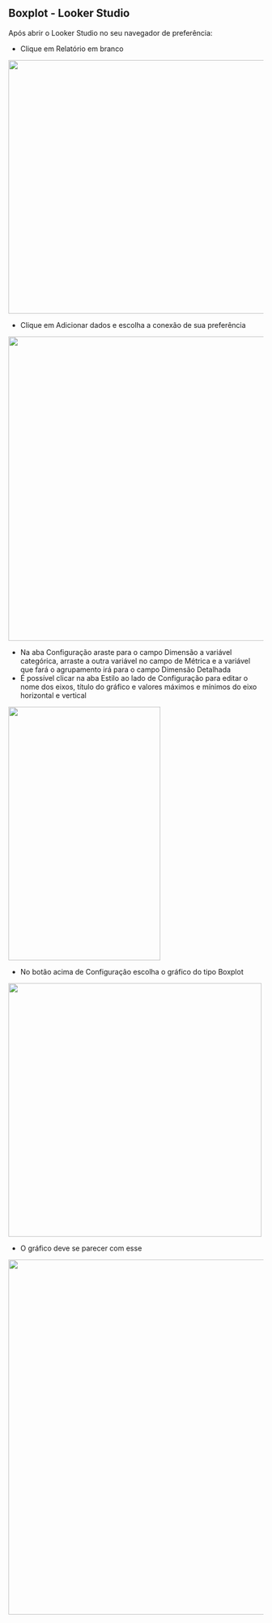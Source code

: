 ## Boxplot - Looker Studio

Após abrir o Looker Studio no seu navegador de preferência:

- Clique em Relatório em branco
<img src="https://github.com/rachderossi/DataViz/assets/64082110/d500679b-a633-47dd-82e6-906dd3857bc9" width = "1000" height ="500">

- Clique em Adicionar dados e escolha a conexão de sua preferência
<img src="https://github.com/rachderossi/DataViz/assets/64082110/752ccefc-ce0f-4281-8fae-50bc75dd7d2a" width = "900" height ="600">

- Na aba Configuração araste para o campo Dimensão a variável categórica, arraste a outra variável no campo de Métrica e a variável que fará o agrupamento irá para o campo Dimensão Detalhada
- É possível clicar na aba Estilo ao lado de Configuração para editar o nome dos eixos, título do gráfico e valores máximos e mínimos do eixo horizontal e vertical
<img src="https://github.com/rachderossi/DataViz/assets/64082110/1ace0693-45e6-40fb-95cf-6560ccd98dde" width = "300" height ="500">

- No botão acima de Configuração escolha o gráfico do tipo Boxplot 
<img src="https://github.com/rachderossi/DataViz/assets/64082110/14951d24-d941-4a49-933d-f9bf69743d28" width = "500" height ="500">

- O gráfico deve se parecer com esse
<img src="https://github.com/rachderossi/DataViz/assets/64082110/d6ea204c-7ea5-4fb9-a4b4-3e0249407ab1" width = "800" height ="700">

